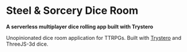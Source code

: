 # Steel & Sorcery Dice Room

**A serverless multiplayer dice rolling app built with Trystero**

Unopinionated dice room application for TTRPGs. Built with [Trystero](https://github.com/dmotz/trystero) and ThreeJS-3d dice.
